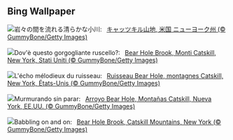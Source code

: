 ## Bing Wallpaper
![](https://www.bing.com/th?id=OHR.BearHoleBrook_JA-JP7059331759_UHD.jpg&w=1000)岩々の間を流れる清らかな小川:&nbsp;&ensp;[キャッツキル山地, 米国 ニューヨーク州 (© GummyBone/Getty Images)](https://www.bing.com/th?id=OHR.BearHoleBrook_JA-JP7059331759_UHD.jpg)
<br><br/>
![](https://www.bing.com/th?id=OHR.BearHoleBrook_IT-IT6529030811_UHD.jpg&w=1000)Dov'è questo gorgogliante ruscello?:&nbsp;&ensp;[Bear Hole Brook, Monti Catskill, New York, Stati Uniti  (© GummyBone/Getty Images)](https://www.bing.com/th?id=OHR.BearHoleBrook_IT-IT6529030811_UHD.jpg)
<br><br/>
![](https://www.bing.com/th?id=OHR.BearHoleBrook_FR-FR1214130795_UHD.jpg&w=1000)L'écho mélodieux du ruisseau:&nbsp;&ensp;[Ruisseau Bear Hole, montagnes Catskill, New York, États-Unis (© GummyBone/Getty Images)](https://www.bing.com/th?id=OHR.BearHoleBrook_FR-FR1214130795_UHD.jpg)
<br><br/>
![](https://www.bing.com/th?id=OHR.BearHoleBrook_ES-ES3265013467_UHD.jpg&w=1000)Murmurando sin parar:&nbsp;&ensp;[Arroyo Bear Hole, Montañas Catskill, Nueva York, EE.UU. (© GummyBone/Getty Images)](https://www.bing.com/th?id=OHR.BearHoleBrook_ES-ES3265013467_UHD.jpg)
<br><br/>
![](https://www.bing.com/th?id=OHR.BearHoleBrook_EN-GB5612823763_UHD.jpg&w=1000)Babbling on and on:&nbsp;&ensp;[Bear Hole Brook, Catskill Mountains, New York (© GummyBone/Getty Images)](https://www.bing.com/th?id=OHR.BearHoleBrook_EN-GB5612823763_UHD.jpg)
<br><br/>
